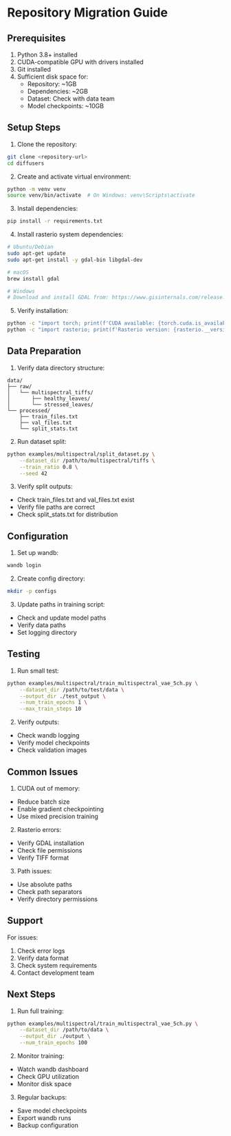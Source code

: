 # Repository Migration Guide

## Prerequisites

1. Python 3.8+ installed
2. CUDA-compatible GPU with drivers installed
3. Git installed
4. Sufficient disk space for:
   - Repository: ~1GB
   - Dependencies: ~2GB
   - Dataset: Check with data team
   - Model checkpoints: ~10GB

## Setup Steps

1. Clone the repository:
```bash
git clone <repository-url>
cd diffusers
```

2. Create and activate virtual environment:
```bash
python -m venv venv
source venv/bin/activate  # On Windows: venv\Scripts\activate
```

3. Install dependencies:
```bash
pip install -r requirements.txt
```

4. Install rasterio system dependencies:
```bash
# Ubuntu/Debian
sudo apt-get update
sudo apt-get install -y gdal-bin libgdal-dev

# macOS
brew install gdal

# Windows
# Download and install GDAL from: https://www.gisinternals.com/release.php
```

5. Verify installation:
```bash
python -c "import torch; print(f'CUDA available: {torch.cuda.is_available()}')"
python -c "import rasterio; print(f'Rasterio version: {rasterio.__version__}')"
```

## Data Preparation

1. Verify data directory structure:
```
data/
├── raw/
│   └── multispectral_tiffs/
│       ├── healthy_leaves/
│       └── stressed_leaves/
└── processed/
    ├── train_files.txt
    ├── val_files.txt
    └── split_stats.txt
```

2. Run dataset split:
```bash
python examples/multispectral/split_dataset.py \
    --dataset_dir /path/to/multispectral/tiffs \
    --train_ratio 0.8 \
    --seed 42
```

3. Verify split outputs:
- Check train_files.txt and val_files.txt exist
- Verify file paths are correct
- Check split_stats.txt for distribution

## Configuration

1. Set up wandb:
```bash
wandb login
```

2. Create config directory:
```bash
mkdir -p configs
```

3. Update paths in training script:
- Check and update model paths
- Verify data paths
- Set logging directory

## Testing

1. Run small test:
```bash
python examples/multispectral/train_multispectral_vae_5ch.py \
    --dataset_dir /path/to/test/data \
    --output_dir ./test_output \
    --num_train_epochs 1 \
    --max_train_steps 10
```

2. Verify outputs:
- Check wandb logging
- Verify model checkpoints
- Check validation images

## Common Issues

1. CUDA out of memory:
- Reduce batch size
- Enable gradient checkpointing
- Use mixed precision training

2. Rasterio errors:
- Verify GDAL installation
- Check file permissions
- Verify TIFF format

3. Path issues:
- Use absolute paths
- Check path separators
- Verify directory permissions

## Support

For issues:
1. Check error logs
2. Verify data format
3. Check system requirements
4. Contact development team

## Next Steps

1. Run full training:
```bash
python examples/multispectral/train_multispectral_vae_5ch.py \
    --dataset_dir /path/to/data \
    --output_dir ./output \
    --num_train_epochs 100
```

2. Monitor training:
- Watch wandb dashboard
- Check GPU utilization
- Monitor disk space

3. Regular backups:
- Save model checkpoints
- Export wandb runs
- Backup configuration 